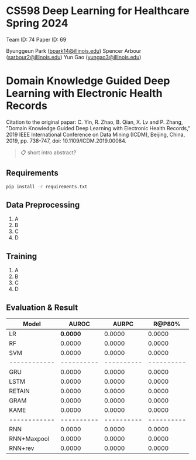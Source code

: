# CS598 Deep Learning for Healthcare Spring 2024
Team ID: 74
Paper ID: 69 

Byunggeun Park (bpark14@illinois.edu)
Spencer Arbour (sarbour2@illinois.edu)
Yun Gao (yungao3@illinois.edu)


# Domain Knowledge Guided Deep Learning with Electronic Health Records 

Citation to the original papar: C. Yin, R. Zhao, B. Qian, X. Lv and P. Zhang, "Domain Knowledge Guided Deep Learning with Electronic Health Records," 2019 IEEE International Conference on Data Mining (ICDM), Beijing, China, 2019, pp. 738-747, doi: 10.1109/ICDM.2019.00084.
>📋 short intro abstract?


## Requirements 

```bash
pip install -r requirements.txt
```


## Data Preprocessing 

1. A
2. B
3. C
4. D

## Training 

1. A
2. B
3. C
4. D

## Evaluation & Result

| Model        | AUROC      | AURPC      | R@P80%     |
| ------------ | ---------- | ---------- | ---------- |
| LR           | **0.0000** | 0.0000     | 0.0000     |
| RF           | 0.0000     | 0.0000     | 0.0000     |
| SVM          | 0.0000     | 0.0000     | 0.0000     |
| ------------ | ---------- | ---------- | ---------- |
| GRU          | 0.0000     | 0.0000     | 0.0000     |
| LSTM         | 0.0000     | 0.0000     | 0.0000     |
| RETAIN       | 0.0000     | 0.0000     | 0.0000     |
| GRAM         | 0.0000     | 0.0000     | 0.0000     |
| KAME         | 0.0000     | 0.0000     | 0.0000     |
| ------------ | ---------- | ---------- | ---------- |
| RNN          | 0.0000     | 0.0000     | 0.0000     |
| RNN+Maxpool  | 0.0000     | 0.0000     | 0.0000     |
| RNN+rev      | 0.0000     | 0.0000     | 0.0000     |

